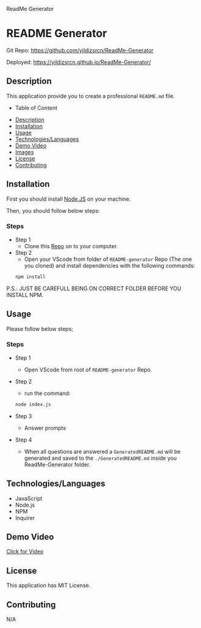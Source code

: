 ReadMe Generator

# README Generator

Git Repo: https://github.com/yildizsrcn/ReadMe-Generator

Deployed: https://yildizsrcn.github.io/ReadMe-Generator/

## Description

This application provide you to create a professional `README.md` file.

- Table of Content
 * [Description](#description)
 * [Installation](#installation)
 * [Usage](#usage)
 * [Technologies/Languages](#technologieslanguages)
 * [Demo Video](#demo-video)
 * [Images](#images)
 * [License](#license)
 * [Contributing](#contributing)
 

## Installation

First you should install [Node.JS](https://nodejs.org/) on your machine.

Then, you should follow below steps:

### Steps

- Step 1
  - Clone this [Repo](https://github.com/yildizsrcn/ReadMe-Generator) on to your computer.
- Step 2
  - Open your VScode from folder of `README-generator` Repo (The one you cloned) and install dependencies with the following commands:
  ```bash
  npm install
  ```
P.S.: JUST BE CAREFULL BEING ON CORRECT FOLDER BEFORE YOU INSTALL NPM. 

## Usage

Please follow below steps;

### Steps

- Step 1
  - Open VScode from root of `README-generator` Repo.
- Step 2
  - run the command:
  ```bash
  node index.js
  ```
- Step 3
  - Answer prompts

- Step 4
  - When all questions are answered a `GeneratedREADME.md` will be generated and saved to the `./GeneratedREADME.md` inside you ReadMe-Generator folder.

## Technologies/Languages

* JavaScript
* Node.js
* NPM
* Inquirer

## Demo Video

[Click for Video](https://github.com/yildizsrcn/ReadMe-Generator/assets/152069155/8d811d20-38bd-4b47-9538-6c8e334ea910)

## License

This application has MIT License.

## Contributing

N/A